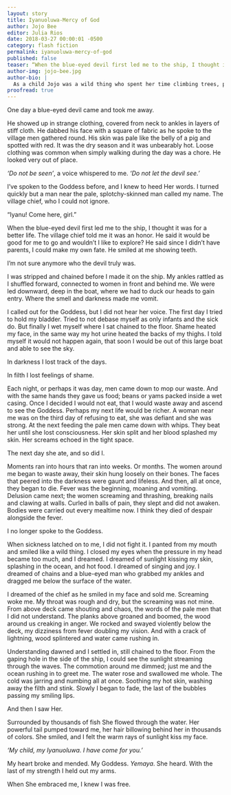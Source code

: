 ```yaml
---
layout: story
title: Iyanuoluwa-Mercy of God
author: Jojo Bee
editor: Julia Rios
date: 2018-03-27 00:00:01 -0500
category: flash fiction
permalink: iyanuoluwa-mercy-of-god
published: false
teaser: “When the blue-eyed devil first led me to the ship, I thought it was for a better life. The village chief told me it was an honor. He said it would be good for me to go and wouldn’t I like to explore?”
author-img: jojo-bee.jpg
author-bio: |
  As a child Jojo was a wild thing who spent her time climbing trees, playing with animals, and dreaming up adventure. She now spends her time playing roller derby, cuddling her three pets... and dreaming up adventure. She believes representation matters and strives to portray vivid and complex characters, as colorful as her imagination.  
proofread: true
---
```


One day a blue-eyed devil came and took me away.

He showed up in strange clothing, covered from neck to ankles in layers of stiff cloth. He dabbed his face with a square of fabric as he spoke to the village men gathered round. His skin was pale like the belly of a pig and spotted with red. It was the dry season and it was unbearably hot. Loose clothing was common when simply walking during the day was a chore. He looked very out of place.

_‘Do not be seen’_, a voice whispered to me. _‘Do not let the devil see.’_

I’ve spoken to the Goddess before, and I knew to heed Her words. I turned quickly but a man near the pale, splotchy-skinned man called my name. The village chief, who I could not ignore.

“Iyanu! Come here, girl.”

When the blue-eyed devil first led me to the ship, I thought it was for a better life. The village chief told me it was an honor. He said it would be good for me to go and wouldn’t I like to explore? He said since I didn’t have parents, I could make my own fate. He smiled at me showing teeth.

I’m not sure anymore who the devil truly was.

I was stripped and chained before I made it on the ship. My ankles rattled as I shuffled forward, connected to women in front and behind me. We were led downward, deep in the boat, where we had to duck our heads to gain entry. Where the smell and darkness made me vomit.

I called out for the Goddess, but I did not hear her voice.
The first day I tried to hold my bladder. Tried to not debase myself as only infants and the sick do. But finally I wet myself where I sat chained to the floor. Shame heated my face, in the same way my hot urine heated the backs of my thighs. I told myself it would not happen again, that soon I would be out of this large boat and able to see the sky.

In darkness I lost track of the days.

In filth I lost feelings of shame.

Each night, or perhaps it was day, men came down to mop our waste. And with the same hands they gave us food; beans or yams packed inside a wet casing. Once I decided I would not eat, that I would waste away and ascend to see the Goddess. Perhaps my next life would be richer. A woman near me was on the third day of refusing to eat, she was defiant and she was strong. At the next feeding the pale men came down with whips. They beat her until she lost consciousness. Her skin split and her blood splashed my skin. Her screams echoed in the tight space.

The next day she ate, and so did I.

Moments ran into hours that ran into weeks. Or months. The women around me began to waste away, their skin hung loosely on their bones. The faces that peered into the darkness were gaunt and lifeless. And then, all at once, they began to die. Fever was the beginning, moaning and vomiting. Delusion came next; the women screaming and thrashing, breaking nails and clawing at walls. Curled in balls of pain, they slept and did not awaken. Bodies were carried out every mealtime now. I think they died of despair alongside the fever.

I no longer spoke to the Goddess.

When sickness latched on to me, I did not fight it. I panted from my mouth and smiled like a wild thing. I closed my eyes when the pressure in my head became too much, and I dreamed. I dreamed of sunlight kissing my skin, splashing in the ocean, and hot food. I dreamed of singing and joy. I dreamed of chains and a blue-eyed man who grabbed my ankles and dragged me below the surface of the water.

I dreamed of the chief as he smiled in my face and sold me.
Screaming woke me. My throat was rough and dry, but the screaming was not mine. From above deck came shouting and chaos, the words of the pale men that I did not understand. The planks above groaned and boomed, the wood around us creaking in anger. We rocked and swayed violently below the deck, my dizziness from fever doubling my vision. And with a crack of lightning, wood splintered and water came rushing in.

Understanding dawned and I settled in, still chained to the floor. From the gaping hole in the side of the ship, I could see the sunlight streaming through the waves. The commotion around me dimmed; just me and the ocean rushing in to greet me. The water rose and swallowed me whole. The cold was jarring and numbing all at once. Soothing my hot skin, washing away the filth and stink. Slowly I began to fade, the last of the bubbles passing my smiling lips.

And then I saw Her.

Surrounded by thousands of fish She flowed through the water. Her powerful tail pumped toward me, her hair billowing behind her in thousands of colors. She smiled, and I felt the warm rays of sunlight kiss my face.

_‘My child, my Iyanuoluwa. I have come for you.’_

My heart broke and mended. My Goddess. _Yemaya_. She heard. With the last of my strength I held out my arms.

When She embraced me, I knew I was free.
